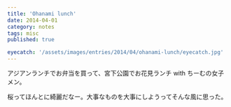 ```yaml
---
title: 'Ohanami lunch'
date: 2014-04-01
category: notes
tags: misc
published: true

eyecatch: '/assets/images/entries/2014/04/ohanami-lunch/eyecatch.jpg'
---
```


アジアンランチでお弁当を買って、宮下公園でお花見ランチ with ちーむの女子メン。

桜ってほんとに綺麗だなー。大事なものを大事にしようってそんな風に思った。
